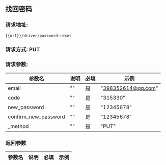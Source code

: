 ## 找回密码
### 请求地址:
```
{{url}}/driver/password-reset
```
### 请求方式: PUT  
### 请求参数:  

|参数名|说明|必填|示例|  
 |---|---|---|---|  
|email|""|是|"398352614@qq.com"|  
|code|""|是|"315330"|  
|new_password|""|是|"12345678"|  
|confirm_new_password|""|是|"12345678"|  
|_method|""|是|"PUT"|  
### 返回参数  

|参数名|说明|必填|示例|  
 |---|---|---|---|  
